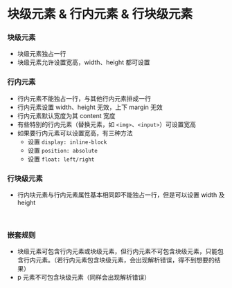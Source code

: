# 块级元素 & 行内元素 & 行块级元素

### 块级元素
* 块级元素独占一行
* 块级元素允许设置宽高，width、height 都可设置

### 行内元素
* 行内元素不能独占一行，与其他行内元素排成一行
* 行内元素设置 width、height 无效，上下 margin 无效
* 行内元素默认宽度为其 content 宽度
* 有些特别的行内元素（替换元素，如 `<img>`、`<input>`）可设置宽高
* 如果要行内元素可以设置宽高，有三种方法
  * 设置 `display: inline-block`
  * 设置 `position: absolute`
  * 设置 `float: left/right`

### 行块级元素
* 行内块元素与行内元素属性基本相同即不能独占一行，但是可以设置 width 及 height

<br>

### 嵌套规则
* 块级元素可包含行内元素或块级元素，但行内元素不可包含块级元素，只能包含行内元素。（若行内元素包含块级元素，会出现解析错误，得不到想要的结果）
* p 元素不可包含块级元素（同样会出现解析错误）
